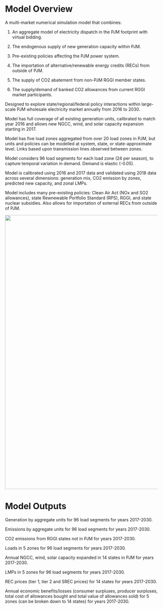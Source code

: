 # Model Overview
A multi-market numerical simulation model that combines:

1. An aggregate model of electricity dispatch in the PJM footprint with virtual bidding.

2. The endogenous supply of new generation capacity within PJM.

3. Pre-existing policies affecting the PJM power system.

4. The importation of alternative/renewable energy credits (RECs) from outside of PJM.

5. The supply of CO2 abatement from non-PJM RGGI member states.

6. The supply/demand of banked CO2 allowances from current RGGI market participants.


Designed to explore state/regional/federal policy interactions within large-scale PJM wholesale electricity market annually from 2016 to 2030. 

Model has full coverage of all existing generation units, calibrated to match year 2016 and allows new NGCC, wind, and solar capacity expansion starting in 2017.

Model has five load zones aggregated from over 20 load zones in PJM, but units and policies can be modelled at system, state, or state-approximate level. Links based upon transmission lines observed  between  zones.

Model considers 96 load segments for each load zone (24 per season), to capture temporal variation in demand. Demand  is elastic (-0.05).

Model is calibrated using 2016 and 2017 data and validated using 2018 data across several dimensions: generation mix, CO2 emission by zones, predicted new capacity, and zonal LMPs.

Model includes many pre-existing policies: Clean Air Act (NOx and SO2 allowances), state Rewnewable Portfolio Standard (RPS), RGGI, and state nuclear subsidies. Also allows for importation of external RECs from outside of PJM.

<img src="https://user-images.githubusercontent.com/56058936/100789477-801ee300-33e4-11eb-8a79-854d6b52a522.png" width="900">

# Model Outputs
Generation by aggregate units for 96 load segments for years 2017-2030.

Emissions by aggregate units for 96 load segments for years 2017-2030.

CO2 emissions from RGGI states not in PJM for years 2017-2030.

Loads in 5 zones for 96 load segments for years 2017-2030.

Annual NGCC, wind, solar capacity expanded in 14 states in PJM for years 2017-2030.

LMPs in 5 zones for 96 load segments for years 2017-2030.

REC prices (tier 1, tier 2 and SREC prices) for 14 states for years 2017-2030.

Annual economic benefits/losses (consumer surpluses, producer surpluses, total cost of allowances bought and total value of allowances sold) for 5 zones (can be broken down to 14 states) for years 2017-2030.
